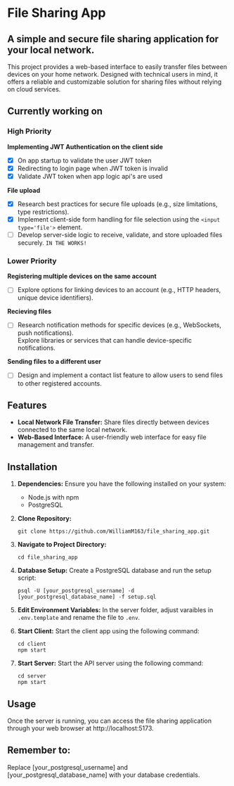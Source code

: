 # File Sharing App
## A simple and secure file sharing application for your local network.
This project provides a web-based interface to easily transfer files between devices on your home network.  Designed with technical users in mind, it offers a reliable and customizable solution for sharing files without relying on cloud services.

## Currently working on
### High Priority
**Implementing JWT Authentication on the client side**
- [x] On app startup to validate the user JWT token
- [x] Redirecting to login page when JWT token is invalid
- [x] Validate JWT token when app logic api's are used

**File upload**
- [x] Research best practices for secure file uploads (e.g., size limitations, type restrictions).
- [x] Implement client-side form handling for file selection using the `<input type='file'>` element.
- [ ] Develop server-side logic to receive, validate, and store uploaded files securely. `IN THE WORKS!`

### Lower Priority  
**Registering multiple devices on the same account**
- [ ] Explore options for linking devices to an account (e.g., HTTP headers, unique device identifiers).

**Recieving files**
- [ ] Research notification methods for specific devices (e.g., WebSockets, push notifications).  
    Explore libraries or services that can handle device-specific notifications.   

**Sending files to a different user**
- [ ] Design and implement a contact list feature to allow users to send files to other registered accounts.

## Features
- **Local Network File Transfer:** Share files directly between devices connected to the same local network.
- **Web-Based Interface:** A user-friendly web interface for easy file management and transfer.
<!-- - **Secure Connection:** [Mention any security measures implemented, e.g., HTTPS, authentication] -->

## Installation
1. **Dependencies:** Ensure you have the following installed on your system:
    - Node.js with npm  
    - PostgreSQL

2. **Clone Repository:**  
    ```
    git clone https://github.com/WilliamM163/file_sharing_app.git
    ```

3. **Navigate to Project Directory:**  
    ```
    cd file_sharing_app
    ```

4. **Database Setup:** Create a PostgreSQL database and run the setup script:  
    ```
    psql -U [your_postgresql_username] -d [your_postgresql_database_name] -f setup.sql
    ```
5. **Edit Environment Variables:**
In the server folder, adjust varaibles in `.env.template` and rename the file to `.env`.

6. **Start Client:** Start the client app using the following command:
    ```
    cd client
    npm start
    ```

7. **Start Server:** Start the API server using the following command:  
    ```
    cd server
    npm start
    ```

## Usage
Once the server is running, you can access the file sharing application through your web browser at http://localhost:5173. 

<!-- ## Contributing
Contributions are welcome! Please refer to the CONTRIBUTING.md file for guidelines on how to contribute to this project. -->

## Remember to:
Replace [your_postgresql_username] and [your_postgresql_database_name] with your database credentials.